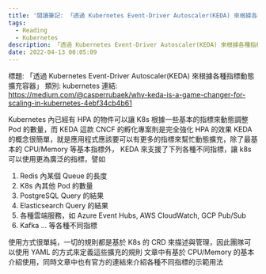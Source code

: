 ```yaml
---
title: '閱讀筆記: 「透過 Kubernetes Event-Driver Autoscaler(KEDA) 來根據各種指標動態擴充容器」'
tags:
  - Reading
  - Kubernetes
description: 「透過 Kubernetes Event-Driver Autoscaler(KEDA) 來根據各種指標動態擴充容器」
date: 2022-04-13 00:05:09
---
```


標題: 「透過 Kubernetes Event-Driver Autoscaler(KEDA) 來根據各種指標動態擴充容器」
類別: kubernetes
連結: https://medium.com/@casperrubaek/why-keda-is-a-game-changer-for-scaling-in-kubernetes-4ebf34cb4b61

Kubernetes 內已經有 HPA 的物件可以讓 K8s 根據一些基本的指標來動態調整 Pod 的數量，而 KEDA 這款 CNCF 的孵化專案則是完全強化 HPA 的效果
KEDA 的概念很簡單，就是應用程式應該要可以有更多的指標來幫忙動態擴充，除了最基本的 CPU/Memory 等基本指標外， KEDA 來支援了下列各種不同指標，讓 k8s 可以使用更為廣泛的指標，譬如
1. Redis 內某個 Queue 的長度
2. K8s 內其他 Pod 的數量
3. PostgreSQL Query 的結果
4. Elasticsearch Query 的結果
5. 各種雲端服務，如 Azure Event Hubs, AWS CloudWatch, GCP Pub/Sub
6. Kafka
... 等各種不同指標

使用方式很單純，一切的規則都是基於 K8s 的 CRD 來描述與管理，因此團隊可以使用 YAML 的方式來定義這些擴充的規則
文章中有基於 CPU/Memory 的基本介紹使用，同時文章中也有官方的連結來介紹各種不同指標的示範用法

